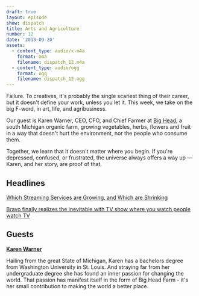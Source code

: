 ```yaml
---
draft: true
layout: episode
show: dispatch
title: Arts and Agriculture
number: 12
date: '2013-09-20'
assets:
  - content_type: audio/x-m4a
    format: m4a
    filename: dispatch_12.m4a
  - content_type: audio/ogg
    format: ogg
    filename: dispatch_12.ogg
---
```

Failure. To creatives, it's probably the single scariest thing of their career, but it doesn't define your work, unless you let it. This week, we take on the big F-word, in art, life, and agribusiness.

Our guest is Karen Warner, CEO, CFO, and Chief Farmer at [Big Head](http://www.bigheadfarm.com), a south Michigan organic farm, growing vegetables, herbs, flowers and fruit in a way that doesn't hurt the environment, nor the people who consume them.

Together, we learn that it doesn't matter where you begin. If you're depressed, confused, or frustrated, the universe always offers a way up &mdash; Karen, and her story, are proof of that.

## Headlines

[Which Streaming Services are Growing, and Which are Shrinking](http://musicmachinery.com/2013/09/08/which-music-services-are-growing-which-are-shrinking)

[Bravo finally realizes the inevitable with TV show where you watch people watch TV](http://www.avclub.com/articles/bravo-finally-realizes-the-inevitable-with-tv-show,102808)

## Guests

[**Karen Warner**](http://www.bigheadfarm.com)

Hailing from the great State of Michigan, Karen has a bachelors degree from Washington University in St. Louis. And straying far from her undergraduate degree she has found an inner passion for changing the world. That passion has manifest itself in the form of Big Head Farm - it's her small contribution to making the world a better place.